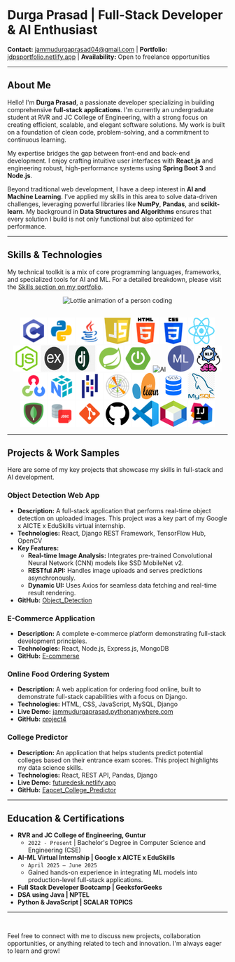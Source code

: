 <!-- # 👋 Hi, I'm Durga Prasad

🚀 **Full-Stack Developer | AI & ML Enthusiast | Problem Solver**

I'm an undergraduate **Computer Science & Engineering** student passionate about building impactful software solutions that bridge the gap between **full-stack development** and **artificial intelligence**. I love exploring new technologies, solving challenging problems, and turning innovative ideas into real-world applications.

---

## 🧑‍💻 About Me

- 🎂 **Birthday:** 4 March 2005  
- 🌍 **Location:** Guntur, India  
- 🎓 **Education:** B.Tech in Computer Science & Engineering (RVR & JC College of Engineering)  
- 📧 **Email:** [jammudurgaprasad04@gmail.com](mailto:jammudurgaprasad04@gmail.com)  
- 🌐 **Portfolio:** [jdpsportfolio.netlify.app](https://jdpsportfolio.netlify.app)  
- 💼 **Freelance:** Available  

---

## ⚡ Tech Stack & Skills

<div align="center">

### Languages  
![C](https://img.shields.io/badge/C-00599C?style=for-the-badge&logo=c&logoColor=white)
![Python](https://img.shields.io/badge/Python-FFD43B?style=for-the-badge&logo=python&logoColor=blue)
![Java](https://img.shields.io/badge/Java-ED8B00?style=for-the-badge&logo=openjdk&logoColor=white)
![JavaScript](https://img.shields.io/badge/JavaScript-323330?style=for-the-badge&logo=javascript)

### Frontend  
![HTML](https://img.shields.io/badge/HTML5-E34F26?style=for-the-badge&logo=html5&logoColor=white)
![CSS](https://img.shields.io/badge/CSS3-1572B6?style=for-the-badge&logo=css3&logoColor=white)
![React](https://img.shields.io/badge/React-20232A?style=for-the-badge&logo=react)

### Backend & Frameworks  
![Node.js](https://img.shields.io/badge/Node.js-43853D?style=for-the-badge&logo=node.js&logoColor=white)
![Express.js](https://img.shields.io/badge/Express.js-404D59?style=for-the-badge)
![Django](https://img.shields.io/badge/Django-092E20?style=for-the-badge&logo=django&logoColor=white)
![Spring Boot](https://img.shields.io/badge/Spring_Boot-6DB33F?style=for-the-badge&logo=springboot&logoColor=white)

### Databases  
![MySQL](https://img.shields.io/badge/MySQL-005C84?style=for-the-badge&logo=mysql&logoColor=white)
![MongoDB](https://img.shields.io/badge/MongoDB-4EA94B?style=for-the-badge&logo=mongodb&logoColor=white)

### AI & ML  
![NumPy](https://img.shields.io/badge/NumPy-013243?style=for-the-badge&logo=numpy&logoColor=white)
![Pandas](https://img.shields.io/badge/Pandas-150458?style=for-the-badge&logo=pandas)
![scikit-learn](https://img.shields.io/badge/scikit--learn-F7931E?style=for-the-badge&logo=scikitlearn&logoColor=white)
![OpenCV](https://img.shields.io/badge/OpenCV-5C3EE8?style=for-the-badge&logo=opencv&logoColor=white)
![TensorFlow](https://img.shields.io/badge/TensorFlow-FF6F00?style=for-the-badge&logo=tensorflow&logoColor=white)

### Tools & IDEs  
![Git](https://img.shields.io/badge/Git-F05032?style=for-the-badge&logo=git&logoColor=white)
![GitHub](https://img.shields.io/badge/GitHub-181717?style=for-the-badge&logo=github)
![VS Code](https://img.shields.io/badge/VS%20Code-0078d7?style=for-the-badge&logo=visual-studio-code)
![IntelliJ IDEA](https://img.shields.io/badge/IntelliJ%20IDEA-000000?style=for-the-badge&logo=intellij-idea)
![NetBeans](https://img.shields.io/badge/NetBeans-1B6AC6?style=for-the-badge&logo=apache-netbeans)

</div>

---

## 📂 Featured Projects

### 🔹 [FutureDesk - College Predictor](https://futuredesk.netlify.app/)
*React, Django, Pandas, REST API*  
Predicts possible college admissions using historical cutoffs and user scores.  
[🔗 GitHub Repo](https://github.com/jammudurgaprasad/Eapcet_College_Predictor)

---

### 🔹 [Object Detection Web App](https://github.com/jammudurgaprasad/Object_Detection)  
*React, Django, TensorFlow, OpenCV*  
Full-stack ML-powered object detection with real-time classification.

---

### 🔹 [To-Do Application](https://dptodoapp.netlify.app/)  
*React, Node.js, MongoDB*  
A full-stack productivity app with CRUD operations.  
[🔗 GitHub Repo](https://github.com/jammudurgaprasad/Full-Stack-ToDo-App)

---

### 🔹 [Weather App](https://dpsweatherapp.netlify.app/)  
*React.js*  
Real-time weather updates powered by OpenWeather API.  
[🔗 GitHub Repo](https://github.com/jammudurgaprasad/Weather_App)

---

### 🔹 [Online Food Ordering System](https://jammudurgaprasad.pythonanywhere.com/)  
*HTML, CSS, JS, Django, MySQL*  
A complete platform for browsing menus and placing orders.  
[🔗 GitHub Repo](https://github.com/jammudurgaprasad/project4)

---

## 🎓 Certifications

- 📜 [Full Stack Developer Bootcamp (GeeksforGeeks)](https://www.linkedin.com/posts/jammudurgaprasad_full-stack-developer-bootcamp-master-frontend-activity-7344790448000929792-td2E)  
- 📜 [NPTEL - Data Structures & Algorithms using Java](https://www.linkedin.com/posts/jammudurgaprasad_nptel-learningjourney-datastructures-activity-7288578996412334080-YNhi)  
- 📜 [Python for Beginners (Scaler)](https://moonshot.scaler.com/s/sl/8NXzCuW2x2)  
- 📜 [JavaScript (Scaler)](https://moonshot.scaler.com/s/sl/M3YPETr0jK)  

---

## 💼 Internship Experience

**AI-ML Virtual Internship | Google x AICTE x EduSkills (Apr 2025 – Jun 2025)**  
- Developed a **full-stack object detection app** using **TensorFlow Hub, React, Django REST**  
- Integrated **CNN models (SSD MobileNet v2)** for real-time predictions  
- Built **REST APIs** for image uploads & async operations  
- Designed a **dynamic React UI** for real-time result rendering  

---

## 📊 GitHub Stats

<div align="center">

![GitHub Stats](https://github-readme-stats.vercel.app/api?username=jammudurgaprasad&show_icons=true&theme=radical)  
![Top Languages](https://github-readme-stats.vercel.app/api/top-langs/?username=jammudurgaprasad&layout=compact&theme=radical)

</div>

---

## 🤝 Connect with Me

<div align="center">

[![Portfolio](https://img.shields.io/badge/Portfolio-Visit%20Now-blue?style=for-the-badge)](https://jdpsportfolio.netlify.app)  
[![LinkedIn](https://img.shields.io/badge/LinkedIn-Durga%20Prasad-blue?style=for-the-badge&logo=linkedin)](https://www.linkedin.com/in/jammudurgaprasad)  
[![GitHub](https://img.shields.io/badge/GitHub-jammudurgaprasad-black?style=for-the-badge&logo=github)](https://github.com/jammudurgaprasad)

</div>

---
⭐️ *"Code. Learn. Build. Repeat."* -->





# **Durga Prasad | Full-Stack Developer & AI Enthusiast**

**Contact:** [jammudurgaprasad04@gmail.com](mailto:jammudurgaprasad04@gmail.com) | **Portfolio:** [jdpsportfolio.netlify.app](https://jdpsportfolio.netlify.app) | **Availability:** Open to freelance opportunities

---

## **About Me**

Hello! I'm **Durga Prasad**, a passionate developer specializing in building comprehensive **full-stack applications**. I'm currently an undergraduate student at RVR and JC College of Engineering, with a strong focus on creating efficient, scalable, and elegant software solutions. My work is built on a foundation of clean code, problem-solving, and a commitment to continuous learning.

My expertise bridges the gap between front-end and back-end development. I enjoy crafting intuitive user interfaces with **React.js** and engineering robust, high-performance systems using **Spring Boot 3** and **Node.js**.

Beyond traditional web development, I have a deep interest in **AI and Machine Learning**. I've applied my skills in this area to solve data-driven challenges, leveraging powerful libraries like **NumPy**, **Pandas**, and **scikit-learn**. My background in **Data Structures and Algorithms** ensures that every solution I build is not only functional but also optimized for performance.

---

## **Skills & Technologies**

My technical toolkit is a mix of core programming languages, frameworks, and specialized tools for AI and ML. For a detailed breakdown, please visit the [Skills section on my portfolio](https://jdpsportfolio.netlify.app/#skills).

<p align="center">
  <img src="https://lottie.host/526605ea-5188-4a04-b9a0-2f7ecb205050/vUO5dex0vF.lottie" width="300" alt="Lottie animation of a person coding">
</p>

<p align="center">
  <br>
  <img src="https://github.com/jammudurgaprasad/jammudurgaprasad/blob/main/icons/clanguage.png?raw=true" alt="C Language" width="60" height="60">
  <img src="https://github.com/jammudurgaprasad/jammudurgaprasad/blob/main/icons/python.png?raw=true" alt="Python" width="60" height="60">
  <img src="https://github.com/jammudurgaprasad/jammudurgaprasad/blob/main/icons/java.png?raw=true" alt="Java" width="60" height="60">
  <img src="https://github.com/jammudurgaprasad/jammudurgaprasad/blob/main/icons/javascript.jpeg?raw=true" alt="JavaScript" width="60" height="60">
  <img src="https://github.com/jammudurgaprasad/jammudurgaprasad/blob/main/icons/html.png?raw=true" alt="HTML" width="60" height="60">
  <img src="https://github.com/jammudurgaprasad/jammudurgaprasad/blob/main/icons/css.png?raw=true" alt="CSS" width="60" height="60">
  <img src="https://github.com/jammudurgaprasad/jammudurgaprasad/blob/main/icons/React.png?raw=true" alt="React.js" width="60" height="60">
  <img src="https://github.com/jammudurgaprasad/jammudurgaprasad/blob/main/icons/nodejs.png?raw=true" alt="Node.js" width="60" height="60">
  <img src="https://github.com/jammudurgaprasad/jammudurgaprasad/blob/main/icons/express.png?raw=true" alt="Express.js" width="60" height="60">
  <img src="https://github.com/jammudurgaprasad/jammudurgaprasad/blob/main/icons/django.png?raw=true" alt="Django" width="60" height="60">
  <img src="https://github.com/jammudurgaprasad/jammudurgaprasad/blob/main/icons/spring.png?raw=true" alt="Spring" width="60" height="60">
  <img src="https://github.com/jammudurgaprasad/jammudurgaprasad/blob/main/icons/springboot.png?raw=true" alt="Spring Boot" width="60" height="60">
  <img src="https://github.com/jammudurgaprasad/jammudurgaprasad/blob/main/icons/ai.jpg?raw=true" alt="AI" width="60" height="60">
  <img src="https://github.com/jammudurgaprasad/jammudurgaprasad/blob/main/icons/ml.png?raw=true" alt="ML" width="60" height="60">
  <img src="https://github.com/jammudurgaprasad/jammudurgaprasad/blob/main/icons/nlp.png?raw=true" alt="NLP" width="60" height="60">
  <img src="https://github.com/jammudurgaprasad/jammudurgaprasad/blob/main/icons/opencv.png?raw=true" alt="OpenCV" width="60" height="60">
  <img src="https://github.com/jammudurgaprasad/jammudurgaprasad/blob/main/icons/numpy.png?raw=true" alt="NumPy" width="60" height="60">
  <img src="https://github.com/jammudurgaprasad/jammudurgaprasad/blob/main/icons/pandas.png?raw=true" alt="Pandas" width="60" height="60">
  <img src="https://github.com/jammudurgaprasad/jammudurgaprasad/blob/main/icons/Matplotlib.png?raw=true" alt="Matplotlib" width="60" height="60">
  <img src="https://github.com/jammudurgaprasad/jammudurgaprasad/blob/main/icons/Scikit-learn.png?raw=true" alt="Scikit-learn" width="60" height="60">
  <img src="https://github.com/jammudurgaprasad/jammudurgaprasad/blob/main/icons/sql.png?raw=true" alt="SQL" width="60" height="60">
  <img src="https://github.com/jammudurgaprasad/jammudurgaprasad/blob/main/icons/mysql.png?raw=true" alt="MySQL" width="60" height="60">
  <img src="https://github.com/jammudurgaprasad/jammudurgaprasad/blob/main/icons/mongodb.png?raw=true" alt="MongoDB" width="60" height="60">
  <img src="https://github.com/jammudurgaprasad/jammudurgaprasad/blob/main/icons/jdbc.png?raw=true" alt="JDBC" width="60" height="60">
  <img src="https://github.com/jammudurgaprasad/jammudurgaprasad/blob/main/icons/git.png?raw=true" alt="Git" width="60" height="60">
  <img src="https://github.com/jammudurgaprasad/jammudurgaprasad/blob/main/icons/github.png?raw=true" alt="GitHub" width="60" height="60">
  <img src="https://github.com/jammudurgaprasad/jammudurgaprasad/blob/main/icons/Visual_Studio_Code.png?raw=true" alt="VS Code" width="60" height="60">
  <img src="https://github.com/jammudurgaprasad/jammudurgaprasad/blob/main/icons/NetBeans.png?raw=true" alt="NetBeans" width="60" height="60">
  <img src="https://github.com/jammudurgaprasad/jammudurgaprasad/blob/main/icons/intellijIdea.png?raw=true" alt="IntelliJ IDEA" width="60" height="60">
</p>

---

## **Projects & Work Samples**

Here are some of my key projects that showcase my skills in full-stack and AI development.

### **Object Detection Web App**
* **Description:** A full-stack application that performs real-time object detection on uploaded images. This project was a key part of my Google x AICTE x EduSkills virtual internship.
* **Technologies:** React, Django REST Framework, TensorFlow Hub, OpenCV
* **Key Features:**
    * **Real-time Image Analysis:** Integrates pre-trained Convolutional Neural Network (CNN) models like SSD MobileNet v2.
    * **RESTful API:** Handles image uploads and serves predictions asynchronously.
    * **Dynamic UI:** Uses Axios for seamless data fetching and real-time result rendering.
* **GitHub:** [Object_Detection](https://github.com/jammudurgaprasad/Object_Detection)

### **E-Commerce Application**
* **Description:** A complete e-commerce platform demonstrating full-stack development principles.
* **Technologies:** React, Node.js, Express.js, MongoDB
* **GitHub:** [E-commerse](https://github.com/jammudurgaprasad/E-commerse)

### **Online Food Ordering System**
* **Description:** A web application for ordering food online, built to demonstrate full-stack capabilities with a focus on Django.
* **Technologies:** HTML, CSS, JavaScript, MySQL, Django
* **Live Demo:** [jammudurgaprasad.pythonanywhere.com](https://jammudurgaprasad.pythonanywhere.com/)
* **GitHub:** [project4](https://github.com/jammudurgaprasad/project4)

### **College Predictor**
* **Description:** An application that helps students predict potential colleges based on their entrance exam scores. This project highlights my data science skills.
* **Technologies:** React, REST API, Pandas, Django
* **Live Demo:** [futuredesk.netlify.app](https://futuredesk.netlify.app/)
* **GitHub:** [Eapcet_College_Predictor](https://github.com/jammudurgaprasad/Eapcet_College_Predictor)

---

## **Education & Certifications**
* **RVR and JC College of Engineering, Guntur**
    * `2022 - Present` | Bachelor's Degree in Computer Science and Engineering (CSE)
* **AI-ML Virtual Internship | Google x AICTE x EduSkills**
    * `April 2025 – June 2025`
    * Gained hands-on experience in integrating ML models into production-level full-stack applications.
* **Full Stack Developer Bootcamp | GeeksforGeeks**
* **DSA using Java | NPTEL**
* **Python & JavaScript | SCALAR TOPICS**

---

<br>

Feel free to connect with me to discuss new projects, collaboration opportunities, or anything related to tech and innovation. I'm always eager to learn and grow!
